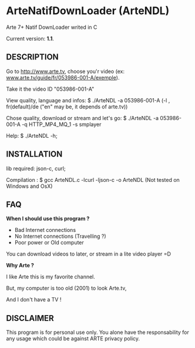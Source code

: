 # ArteNatifDownLoader (ArteNDL)
Arte 7+ Natif DownLoader writed in C

Current version: **1.1**.

DESCRIPTION
---

Go to http://www.arte.tv, choose you'r video (ex: www.arte.tv/guide/fr/053986-001-A/exemple).

Take it the video ID "053986-001-A"

View quality, language and infos: $ ./ArteNDL -a 053986-001-A (-l <language>, fr(default)/de ("en" may be, it depends of arte.tv))

Chose quality, download or stream and let's go:
$ ./ArteNDL -a 053986-001-A -q HTTP_MP4_MQ_1 -s smplayer

Help: $ ./ArteNDL -h;

INSTALLATION
---

lib required: json-c, curl;

Compilation : $ gcc ArteNDL.c -lcurl -ljson-c -o ArteNDL
(Not tested on Windows and OsX)

FAQ
---

**When I should use this program ?**

- Bad Internet connections
- No Internet connections (Travelling ?)
- Poor power or Old computer

You can download videos to later, or stream in a lite video player =D

**Why Arte ?**

I like Arte this is my favorite channel.

But, my computer is too old (2001) to look Arte.tv,

And I don't have a TV !

DISCLAIMER
-------

This program is for personal use only. You alone have the responsability for any usage which could be against ARTE privacy policy.

